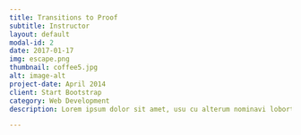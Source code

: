 ```yaml
---
title: Transitions to Proof 
subtitle: Instructor
layout: default
modal-id: 2
date: 2017-01-17
img: escape.png
thumbnail: coffee5.jpg
alt: image-alt
project-date: April 2014
client: Start Bootstrap
category: Web Development
description: Lorem ipsum dolor sit amet, usu cu alterum nominavi lobortis. At duo novum diceret. Tantas apeirian vix et, usu sanctus postulant inciderint ut, populo diceret necessitatibus in vim. Cu eum dicam feugiat noluisse.

---
```

